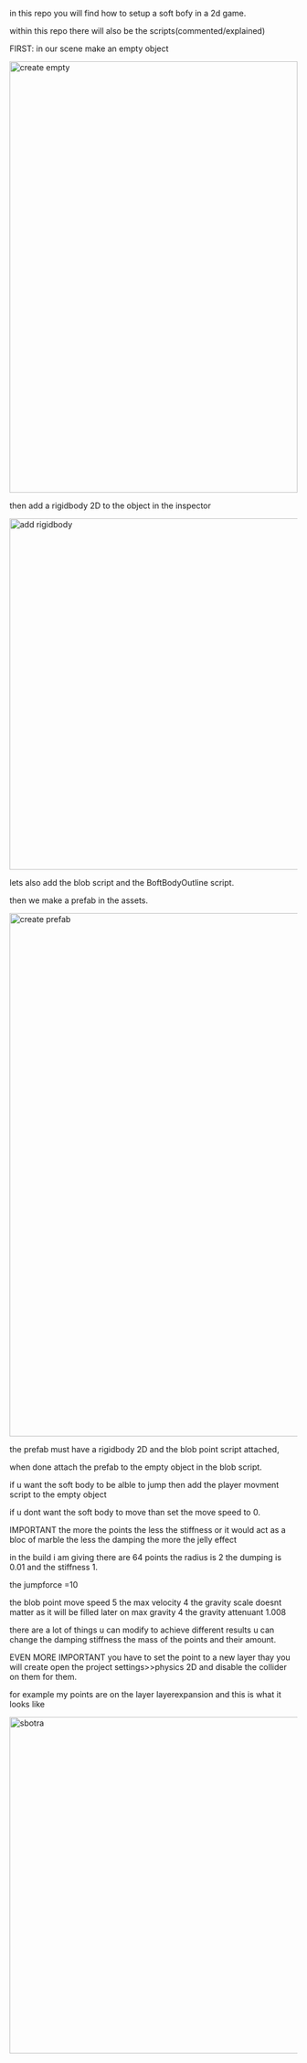 in this repo you will find how to setup a soft bofy in a 2d game.

within this repo there will also be the scripts(commented/explained)

FIRST: in our scene make an empty object

<img width="504" height="755" alt="create empty" src="https://github.com/user-attachments/assets/1ae1d086-4fa3-40fc-b830-0b3594fdd550" />

then add a rigidbody 2D to the object in the inspector

<img width="592" height="615" alt="add rigidbody" src="https://github.com/user-attachments/assets/88353b1a-5efa-4aaa-bba8-4c382b72e0fc" />

lets also add the blob script and the BoftBodyOutline script.

then we make a prefab in the assets.

<img width="1183" height="916" alt="create prefab" src="https://github.com/user-attachments/assets/cfab0a11-a23e-47d1-8491-94e2ca8621d5" />

the prefab must have a rigidbody 2D and the blob point script attached,

when done attach the prefab  to the empty object in the blob script.

if u want the soft body to be alble to jump then add the player movment script to the empty object

if u dont want the soft body to move than set the move speed to 0.

IMPORTANT
the more the points the less the stiffness or it would act as a bloc of marble
the less the damping the more the jelly effect



in the build i am giving there are 64 points the radius is 2 the dumping is 0.01 and the stiffness 1.

the jumpforce =10

the  blob point move speed 5 the max velocity 4 the gravity scale doesnt matter as it will be filled later on
max gravity 4 the gravity attenuant 1.008

there are a lot of things u can modify to achieve different results u can change the damping stiffness the mass of the points and their amount.

EVEN MORE IMPORTANT you have to set the point to a new layer thay you will create
open the project settings>>physics 2D and disable the collider on them for them.

for example my points are on the layer layerexpansion and this is what it looks like

<img width="807" height="589" alt="sbotra" src="https://github.com/user-attachments/assets/5ce17345-ccd6-4116-86ee-ec0f8646ebe9" />

